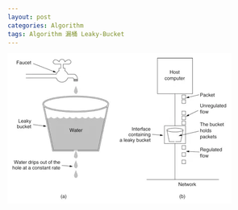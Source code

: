```yaml
---
layout: post
categories: Algorithm
tags: Algorithm 漏桶 Leaky-Bucket
---
```


![Leaky-Bucket](/images/Leaky-Bucket.webp)
